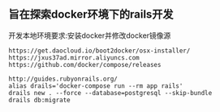 ## 旨在探索docker环境下的rails开发
开发本地环境要求:安装docker并修改docker镜像源
```
https://get.daocloud.io/boot2docker/osx-installer/
https://jxus37ad.mirror.aliyuncs.com
https://github.com/docker/compose/releases
```


```
http://guides.rubyonrails.org/
alias drails='docker-compose run --rm app rails'
drails new . --force --database=postgresql --skip-bundle
drails db:migrate
```